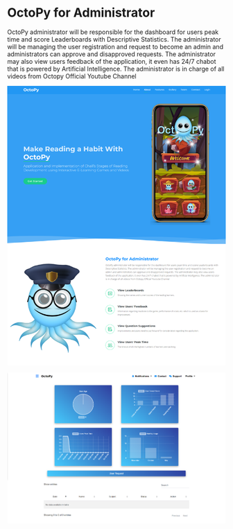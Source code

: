 # OctoPy for Administrator
OctoPy administrator will be responsible for the dashboard for users peak time and score Leaderboards with Descriptive Statistics. The administrator will be managing the user registration and request to become an admin and administrators can approve and disapproved requests. The administrator may also view users feedback of the application, it even has 24/7 chabot that is powered by Artificial Intelligence. The administrator is in charge of all videos from Octopy Official Youtube Channel

![alt text](https://raw.githubusercontent.com/kaizerxcx/OctoPy-Web/master/welcome_page.png) 

![alt text](https://raw.githubusercontent.com/kaizerxcx/OctoPy-Web/master/dashboard_overview.png) 